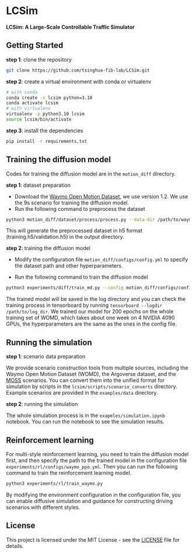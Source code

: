 # LCSim

**LCSim: A Large-Scale Controllable Traffic Simulator**

## Getting Started

**step 1**: clone the repository

```bash
git clone https://github.com/tsinghua-fib-lab/LCSim.git
```

**step 2**: create a virtual environment with conda or virtualenv

```bash
# with conda
conda create -n lcsim python=3.10
conda activate lcsim
# with virtualenv
virtualenv -p python3.10 lcsim
source lcsim/bin/activate
```

**step 3**: install the dependencies

```bash
pip install -r requirements.txt
```

## Training the diffusion model

Codes for training the diffusion model are in the `motion_diff` directory.

**step 1**: dataset preparation

- Download the [Waymo Open Motion Dataset](https://waymo.com/open/data/motion/), we use version 1.2. We use the 9s scenario for training the diffusion model.
- Run the following command to preprocess the dataset

```bash
python3 motion_diff/dataset/process/process.py --data-dir /path/to/waymo_open_motion_dataset_v1.2 --output-dir /path/to/output_dir --dataset training/validation
```

This will generate the preprocessed dataset in h5 format (training.h5/validation.h5) in the output directory.

**step 2**: training the diffusion model

- Modify the configuration file `motion_diff/configs/config.yml` to specify the dataset path and other hyperparameters.

- Run the following command to train the diffusion model

```bash
python3 experiments/diff/train_md.py --config motion_diff/configs/config.yml --save /path/to/log_dir
```

The trained model will be saved in the log directory and you can check the training process in tensorboard by running `tensorboard --logdir /path/to/log_dir`. We trained our model for 200 epochs on the whole training set of WOMD, which takes about one week on 4 NVIDIA 4090 GPUs, the hyperparameters are the same as the ones in the config file.

## Running the simulation

**step 1**: scenario data preparation

We provide scenario construction tools from multiple sources, including the Waymo Open Motion Dataset (WOMD), the Argoverse dataset, and the [MOSS](https://moss.fiblab.net/) scenarios. You can convert them into the unified format for simulation by scripts in the `lcsim/scripts/scenario_converts` directory. Example scenarios are provided in the `examples/data` directory.

**step 2**: running the simulation

The whole simulation process is in the `exapmles/simulation.ipynb` notebook. You can run the notebook to see the simulation results.

## Reinforcement learning

For multi-style reinforcement learning, you need to train the diffusion model first, and then specify the path to the trained model in the configuration file `experiments/rl/configs/waymo_ppo.yml`. Then you can run the following command to train the reinforcement learning model.

```bash
python3 experiments/rl/train_waymo.py 
```

By modifying the environment configuration in the configuration file, you can enable diffusive simulation and guidance for constructing driving scenarios with different styles.

## License

This project is licensed under the MIT License - see the [LICENSE](LICENSE) file for details.
